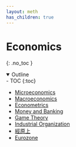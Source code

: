 ```yaml
---
layout: meth
has_children: true
---
```

# Economics
{: .no_toc }

<details open markdown="block">
  <summary>
    Outline
  </summary>
- TOC
{:toc}
</details>

- [Microeconomics](../NTUNotes/Freshman/Microeconomics/README)
- [Macroeconomics](../NTUNotes/Junior/Macroeconomics)
- [Econometrics](../NTUNotes/Sophomore/Econometrics)
- [Money and Banking](../NTUNotes/Sophomore/Money%20and%20Banking/README)
- [Game Theory](../NTUNotes/Hung-Yu/Game%20Theory%20for%20Wireless%20Network/Game%20Theory)
- [Industrial Organization](../NTUNotes/Junior/Industrial%20Organization)
- [經原上](../NTUNotes/Junior/經原上)
- [Eurozone](../NTUNotes/Freshman/Eurozone)
